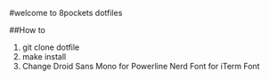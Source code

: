 #welcome to 8pockets dotfiles

##How to
 1. git clone dotfile  
 2. make install  
 3. Change Droid Sans Mono for Powerline Nerd Font for iTerm Font
